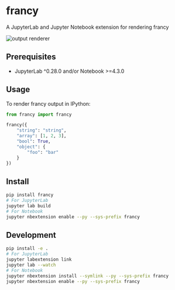 # francy

A JupyterLab and Jupyter Notebook extension for rendering francy

![output renderer](http://g.recordit.co/QAsC7YULcY.gif)

## Prerequisites

* JupyterLab ^0.28.0 and/or Notebook >=4.3.0

## Usage

To render francy output in IPython:

```python
from francy import francy

francy({
    "string": "string",
    "array": [1, 2, 3],
    "bool": True,
    "object": {
        "foo": "bar"
    }
})
```

## Install

```bash
pip install francy
# For JupyterLab
jupyter lab build
# For Notebook
jupyter nbextension enable --py --sys-prefix francy
```

## Development

```bash
pip install -e .
# For JupyterLab
jupyter labextension link
jupyter lab --watch
# For Notebook
jupyter nbextension install --symlink --py --sys-prefix francy
jupyter nbextension enable --py --sys-prefix francy
```
